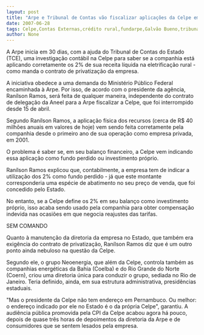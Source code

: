 ```yaml
---
layout: post
title: "Arpe e Tribunal de Contas vão fiscalizar aplicações da Celpe em eletrificação rural "
date: 2007-06-28
tags: Celpe,Contas Externas,crédito rural,fundarpe,Galvão Bueno,tribunal
author: None
---
```

A Arpe inicia em 30 dias, com a ajuda do Tribunal de Contas do Estado (TCE), uma investiga&ccedil;&atilde;o cont&aacute;bil na Celpe para saber se a companhia est&aacute; aplicando corretamente os 2% de sua receita l&iacute;quida na eletrifica&ccedil;&atilde;o rural - como manda o contrato de privatiza&ccedil;&atilde;o da empresa. 

A iniciativa obedece a uma demanda do Minist&eacute;rio P&uacute;blico Federal encaminhada &agrave; Arpe. Por isso, de acordo com o presidente da ag&ecirc;ncia, Ran&iacute;lson Ramos, ser&aacute; feita de qualquer maneira, independente do contrato de delega&ccedil;&atilde;o da Aneel para a Arpe fiscalizar a Celpe, que foi interrompido desde 15 de abril.&nbsp;

Segundo Ran&iacute;lson Ramos, a aplica&ccedil;&atilde;o f&iacute;sica dos recursos (cerca de R$ 40 milh&otilde;es anuais em valores de hoje) vem sendo feita corretamente pela companhia desde o primeiro ano de sua opera&ccedil;&atilde;o como empresa privada, em 2001. 

O problema &eacute; saber se, em seu balan&ccedil;o financeiro, a Celpe vem indicando essa aplica&ccedil;&atilde;o como fundo perdido ou investimento pr&oacute;prio. 

Ran&iacute;lson Ramos explicou que, contabilmente, a empresa tem de indicar a utiliza&ccedil;&atilde;o dos 2% como fundo perdido - j&aacute; que este montante corresponderia uma esp&eacute;cie de abatimento no seu pre&ccedil;o de venda, que foi concedido&nbsp;pelo Estado. 

No entanto, se a Celpe define os 2% em seu balan&ccedil;o como investimento pr&oacute;prio, isso acaba sendo usado pela companhia para obter compensa&ccedil;&atilde;o indevida&nbsp;nas ocasi&otilde;es em que negocia reajustes das tarifas. 

SEM COMANDO 

Quanto &agrave; manuten&ccedil;&atilde;o da diretoria da empresa no Estado, que tamb&eacute;m era exig&ecirc;ncia do contrato de privatiza&ccedil;&atilde;o, Ran&iacute;lson Ramos diz que &eacute; um outro ponto ainda nebuloso na quest&atilde;o da Celpe. 

Segundo ele, o grupo Neoenergia, que al&eacute;m da Celpe, controla tamb&eacute;m as companhias energ&eacute;ticas da Bahia (Coelba) e do Rio Grande do Norte (Coern), criou uma diretoria &uacute;nica para conduzir o grupo, sediada no Rio de Janeiro. Teria definido, ainda, em sua estrutura administrativa, presid&ecirc;ncias estaduais. 

&quot;Mas o presidente da Celpe n&atilde;o tem endere&ccedil;o em Pernambuco. Ou melhor: o endere&ccedil;o indicado por ele no Estado &eacute; o da pr&oacute;pria Celpe&quot;, garantiu.
A audi&ecirc;ncia p&uacute;blica promovida pela CPI da Celpe acabou agora h&aacute; pouco, depois de quase tr&ecirc;s horas de depoimentos da diretoria da Arpe e de consumidores que se sentem lesados pela empresa. 